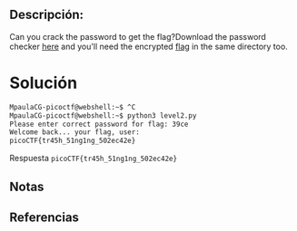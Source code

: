 ## Descripción:
Can you crack the password to get the flag?Download the password checker [here](https://artifacts.picoctf.net/c/15/level2.py) and you'll need the encrypted [flag](https://artifacts.picoctf.net/c/15/level2.flag.txt.enc) in the same directory too.

# Solución

```bash 
MpaulaCG-picoctf@webshell:~$ ^C
MpaulaCG-picoctf@webshell:~$ python3 level2.py 
Please enter correct password for flag: 39ce
Welcome back... your flag, user:
picoCTF{tr45h_51ng1ng_502ec42e}
```
Respuesta `picoCTF{tr45h_51ng1ng_502ec42e}`
## Notas

## Referencias
 